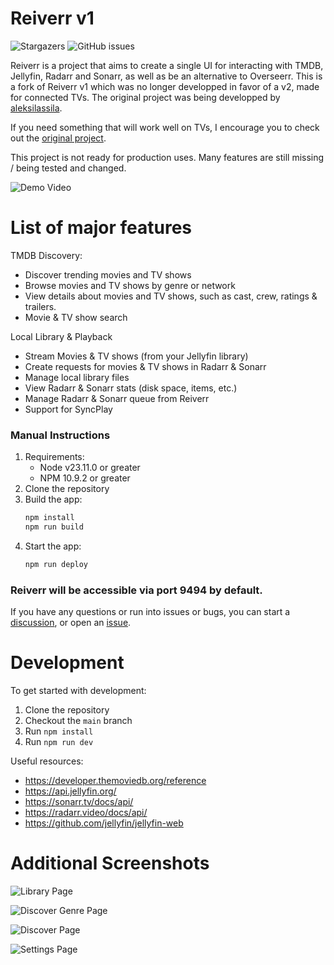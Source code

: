 # Reiverr v1

![Stargazers](https://img.shields.io/github/stars/GamerMine/reiverr)
![GitHub issues](https://img.shields.io/github/issues/GamerMine/reiverr)

Reiverr is a project that aims to create a single UI for interacting with TMDB, Jellyfin, Radarr and Sonarr, as well as be an alternative to Overseerr.
This is a fork of Reiverr v1 which was no longer developped in favor of a v2, made for connected TVs. The original project was being developped by [aleksilassila](https://github.com/aleksilassila).

If you need something that will work well on TVs, I encourage you to check out the [original project](https://github.com/aleksilassila/reiverr).

This project is not ready for production uses. Many features are still missing / being tested and changed.

![Demo Video](images/reiverr-demo.gif)

# List of major features

TMDB Discovery:

- Discover trending movies and TV shows
- Browse movies and TV shows by genre or network
- View details about movies and TV shows, such as cast, crew, ratings & trailers.
- Movie & TV show search

Local Library & Playback

- Stream Movies & TV shows (from your Jellyfin library)
- Create requests for movies & TV shows in Radarr & Sonarr
- Manage local library files
- View Radarr & Sonarr stats (disk space, items, etc.)
- Manage Radarr & Sonarr queue from Reiverr
- Support for SyncPlay

### Manual Instructions

1. Requirements:
   - Node v23.11.0 or greater
   - NPM 10.9.2 or greater
2. Clone the repository
3. Build the app:
   ```sh
   npm install
   npm run build
   ```
4. Start the app:
   ```sh
   npm run deploy
   ```

### Reiverr will be accessible via port 9494 by default.

If you have any questions or run into issues or bugs, you can start a [discussion](https://github.com/GamerMine/reiverr/discussions), or open an [issue](https://github.com/GamerMine/reiverr/issues).

# Development

To get started with development:

1. Clone the repository
2. Checkout the `main` branch
3. Run `npm install`
4. Run `npm run dev`

Useful resources:

- https://developer.themoviedb.org/reference
- https://api.jellyfin.org/
- https://sonarr.tv/docs/api/
- https://radarr.video/docs/api/
- https://github.com/jellyfin/jellyfin-web

# Additional Screenshots

![Library Page](images/screenshot-1.png)

![Discover Genre Page](images/screenshot-2.png)

![Discover Page](images/screenshot-3.png)

![Settings Page](images/screenshot-4.png)
